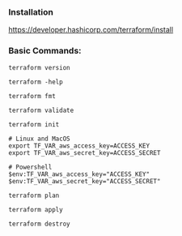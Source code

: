 ### Installation
https://developer.hashicorp.com/terraform/install

### Basic Commands:
```
terraform version
```
```
terraform -help
```
```
terraform fmt
```
```
terraform validate
```
```
terraform init
```
```
# Linux and MacOS
export TF_VAR_aws_access_key=ACCESS_KEY
export TF_VAR_aws_secret_key=ACCESS_SECRET

# Powershell
$env:TF_VAR_aws_access_key="ACCESS_KEY"
$env:TF_VAR_aws_secret_key="ACCESS_SECRET"
```
```
terraform plan
```
```
terraform apply
```
```
terraform destroy
```
